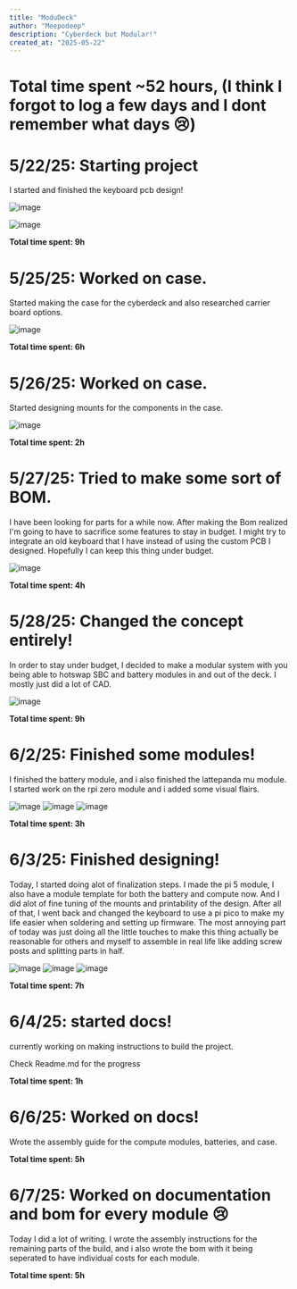 ```yaml
---
title: "ModuDeck"
author: "Meepodeep"
description: "Cyberdeck but Modular!"
created_at: "2025-05-22"
---
```

# Total time spent ~52 hours, (I think I forgot to log a few days and I dont remember what days 😢)
# 5/22/25: Starting project

I started and finished the keyboard pcb design!

![image](https://github.com/user-attachments/assets/ca050977-2dcd-4c3c-9384-fce0863756ad)

![image](https://github.com/user-attachments/assets/7037831e-d955-4b57-9467-cff610d02068)

**Total time spent: 9h**
# 5/25/25: Worked on case.

Started making the case for the cyberdeck and also researched carrier board options. 

![image](https://github.com/user-attachments/assets/0118296d-601b-4731-a93b-0705ee914bb0)


**Total time spent: 6h**

# 5/26/25: Worked on case.

Started designing mounts for the components in the case. 


![image](https://github.com/user-attachments/assets/702ac819-5953-4837-ad2f-d01a41468133)

**Total time spent: 2h**


# 5/27/25: Tried to make some sort of BOM.

I have been looking for parts for a while now. After making the Bom realized I'm going to have to sacrifice some features to stay in budget. I might try to integrate an old keyboard that I have instead of using the custom PCB I designed. Hopefully I can keep this thing under budget. 

![image](https://github.com/user-attachments/assets/8ddf55c4-ea43-4124-a400-6380d8967145)

**Total time spent: 4h**
# 5/28/25: Changed the concept entirely!

In order to stay under budget, I decided to make a modular system with you being able to hotswap SBC and battery modules in and out of the deck. I mostly just did a lot of CAD.

![image](https://github.com/user-attachments/assets/82f3faba-46bc-4e4c-8aeb-a7794b224f1f)


**Total time spent: 9h**
# 6/2/25: Finished some modules!

I finished the battery module, and i also finished the lattepanda mu module. I started work on the rpi zero module and i added some visual flairs.

![image](https://github.com/user-attachments/assets/46869a4c-569a-45fc-a6e0-af827043bcab)
![image](https://github.com/user-attachments/assets/2f9eb155-ed1c-4d7e-bab2-d283ca56fe2a)
![image](https://github.com/user-attachments/assets/935b40a1-8d31-4676-a33c-332529c70b30)

**Total time spent: 3h**

# 6/3/25: Finished designing!

Today, I started doing alot of finalization steps. I made the pi 5 module, I also have a module template for both the battery and compute now. And I did alot of fine tuning of the mounts and printability of the design. After all of that, I went back and changed the keyboard to use a pi pico to make my life easier when soldering and setting up firmware. The most annoying part of today was just doing all the little touches to make this thing actually be reasonable for others and myself to assemble in real life like adding screw posts and splitting parts in half. 

![image](https://github.com/user-attachments/assets/82d67c54-2565-46e5-b070-7cef804ce512)
![image](https://github.com/user-attachments/assets/e66af488-a6f7-47d1-bdc4-219e96a75765)
![image](https://github.com/user-attachments/assets/e4d64bca-0263-46d8-87f8-4e80d42728ba)


**Total time spent: 7h**

# 6/4/25: started docs!

currently working on making instructions to build the project.

Check Readme.md for the progress

**Total time spent: 1h**

# 6/6/25: Worked on docs!

Wrote the assembly guide for the compute modules, batteries, and case. 

**Total time spent: 5h**

# 6/7/25: Worked on documentation and bom for every module 😢

Today I did a lot of writing. I wrote the assembly instructions for the remaining parts of the build, and i also wrote the bom with it being seperated to have individual costs for each module. 

**Total time spent: 5h**
